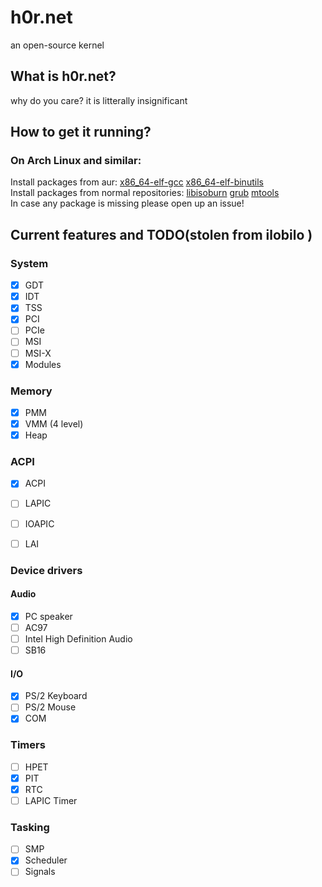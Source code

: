 
# h0r.net
an open-source kernel</br>

## What is h0r.net?
why do you care? it is litterally insignificant
## How to get it running?
### On Arch Linux and similar:
  Install packages from aur: [x86_64-elf-gcc](https://aur.archlinux.org/packages/x86_64-elf-gcc) [x86_64-elf-binutils](https://aur.archlinux.org/packages/x86_64-elf-binutils)</br>
  Install packages from normal repositories: [libisoburn](https://archlinux.org/packages/extra/x86_64/libisoburn/) [grub](https://archlinux.org/packages/core/x86_64/grub/) [mtools](https://archlinux.org/packages/extra/x86_64/mtools/)</br>
In case any package is missing please open up an issue!</br>

## Current features and TODO(stolen from  ilobilo )

### System
- [x] GDT
- [x] IDT
- [X] TSS
- [x] PCI
- [ ] PCIe
- [ ] MSI
- [ ] MSI-X
- [x] Modules

### Memory
- [x] PMM
- [X] VMM (4 level)
- [x] Heap
### ACPI
- [X] ACPI
- [ ] LAPIC
- [ ] IOAPIC
- [ ] LAI


### Device drivers
#### Audio
- [x] PC speaker
- [ ] AC97
- [ ] Intel High Definition Audio
- [ ] SB16

#### I/O
- [X] PS/2 Keyboard
- [ ] PS/2 Mouse
- [x] COM
<!--
#### VMs
- [ ] VMWare Tools
- [ ] VBox Guest Additions
- [ ] Virtio
#### Storage
- [ ] FDC
- [ ] IDE
- [ ] SATA
- [ ] NVMe
- [ ] Virtio block
#### Network
- [ ] RTL8139
- [ ] RTL8169
- [ ] E1000
- [ ] Virtio network
#### USB
- [ ] UHCI
- [ ] OHCI
- [ ] EHCI
- [ ] XHCI 
-->
### Timers
- [ ] HPET
- [x] PIT
- [x] RTC
- [ ] LAPIC Timer

### Tasking
- [ ] SMP
- [x] Scheduler
- [ ] Signals

<!--

### Partition tables
- [ ] MBR
- [ ] GPT 

### Filesystems
- [ ] VFS
- [ ] TMPFS
- [ ] DEVTMPFS
- [ ] PROCFS
- [ ] SYSFS
- [ ] USTAR
- [ ] ILAR
- [ ] Ext2
- [ ] Fat32
- [ ] ISO9660
- [ ] NTFS

### Userspace
- [ ] System calls
- [ ] ELF
- [ ] Userspace
- [ ] Libc
- [ ] Bash
- [ ] DOOM

### Network stack
- [ ] Ethernet
- [ ] ARP
- [ ] IPv4
- [ ] ICMPv4
- [ ] TCP
- [ ] UDP
- [ ] DHCP
- [ ] HTTP
- [ ] Telnet
- [ ] SSL
- [ ] Or just LWIP
-->
